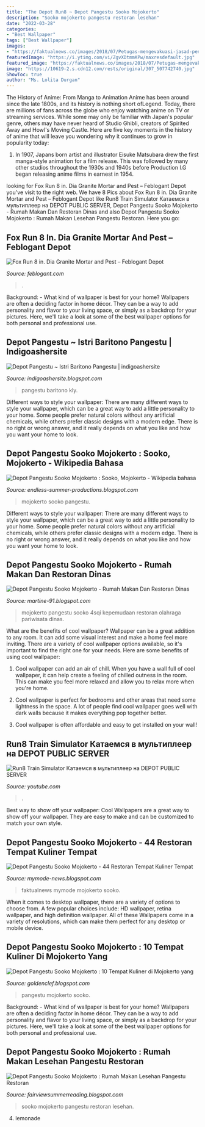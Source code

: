 ```yaml
---
title: "The Depot Run8 ~ Depot Pangestu Sooko Mojokerto"
description: "Sooko mojokerto pangestu restoran lesehan"
date: "2022-03-28"
categories:
- "Best Wallpaper"
tags: ["Best Wallpaper"]
images:
- "https://faktualnews.co/images/2018/07/Petugas-mengevakuasi-jasad-pengusaha-percetakan-yang-ditemukan-gantung-diri-1280x720.jpeg"
featuredImage: "https://i.ytimg.com/vi/ZgvXDtmmKPw/maxresdefault.jpg"
featured_image: "https://faktualnews.co/images/2018/07/Petugas-mengevakuasi-jasad-pengusaha-percetakan-yang-ditemukan-gantung-diri-1280x720.jpeg"
image: "https://10619-2.s.cdn12.com/rests/original/307_507742740.jpg"
ShowToc: true
author: "Ms. Lolita Durgan"
---
```



The History of Anime: From Manga to Animation
Anime has been around since the late 1800s, and its history is nothing short ofLegend. Today, there are millions of fans across the globe who enjoy watching anime on TV or streaming services. While some may only be familiar with Japan's popular genre, others may have never heard of Studio Ghibli, creators of Spirited Away and Howl's Moving Castle. Here are five key moments in the history of anime that will leave you wondering why it continues to grow in popularity today:
1) In 1907, Japans born artist and illustrator Eisuke Matsubara drew the first manga-style animation for a film release. This was followed by many other studios throughout the 1930s and 1940s before Production I.G began releasing anime films in earnest in 1954.

	

		
looking for Fox Run 8 in. Dia Granite Mortar and Pest – Feblogant Depot you've visit to the right web. We have 8 Pics about Fox Run 8 in. Dia Granite Mortar and Pest – Feblogant Depot like Run8 Train Simulator Катаемся в мультиплеер на DEPOT PUBLIC SERVER, Depot Pangestu Sooko Mojokerto - Rumah Makan Dan Restoran Dinas and also Depot Pangestu Sooko Mojokerto : Rumah Makan Lesehan Pangestu Restoran. Here you go:
		
    
## Fox Run 8 In. Dia Granite Mortar And Pest – Feblogant Depot

<img loading=lazy src="https://cdn.feblogant.com/uploads/fox-run-mortars-pestles-3867-4f_1000-600x600.jpg" onerror="this.onerror=null;this.src='https://tse2.mm.bing.net/th?id=OIP.9inEvxPw0WJXXAT-_n2nrgHaHa&amp;pid=15.1';" alt="Fox Run 8 in. Dia Granite Mortar and Pest – Feblogant Depot">

_Source: feblogant.com_

>. 

	

Background: - What kind of wallpaper is best for your home?
Wallpapers are often a deciding factor in home décor. They can be a way to add personality and flavor to your living space, or simply as a backdrop for your pictures. Here, we'll take a look at some of the best wallpaper options for both personal and professional use.

    
## Depot Pangestu ~ Istri Baritono Pangestu | Indigoashersite

<img loading=lazy src="https://cdn0-production-images-kly.akamaized.net/3IAQh3Qyx6MpdSKQkMgvFhiPY0Q=/111x0:921x1080/640x853/filters:quality(75):strip_icc():format(jpeg)/kly-media-production/medias/2052641/original/031419200_1522771579-2.jpg" onerror="this.onerror=null;this.src='https://tse2.mm.bing.net/th?id=OIP.oTUoc8xi1lyXRv0rRHOQpwHaJ3&amp;pid=15.1';" alt="Depot Pangestu ~ Istri Baritono Pangestu | indigoashersite">

_Source: indigoashersite.blogspot.com_

>pangestu baritono kly. 

	

Different ways to style your wallpaper:
There are many different ways to style your wallpaper, which can be a great way to add a little personality to your home. Some people prefer natural colors without any artificial chemicals, while others prefer classic designs with a modern edge. There is no right or wrong answer, and it really depends on what you like and how you want your home to look.

    
## Depot Pangestu Sooko Mojokerto : Sooko, Mojokerto - Wikipedia Bahasa

<img loading=lazy src="https://1.bp.blogspot.com/-FB4oIeeGo6o/XMwUNz6zLuI/AAAAAAAAFfI/pfkHHhiXS6wNe2Pn-zUG9M_GnNXospDowCLcBGAs/s1600/WGP_2019_05_03_04_26_05_1556875565219.jpeg" onerror="this.onerror=null;this.src='https://tse4.mm.bing.net/th?id=OIP.DNGqJbn98IMKo5dXCkIsFAHaFj&amp;pid=15.1';" alt="Depot Pangestu Sooko Mojokerto : Sooko, Mojokerto - Wikipedia bahasa">

_Source: endless-summer-productions.blogspot.com_

>mojokerto sooko pangestu. 

	

Different ways to style your wallpaper:
There are many different ways to style your wallpaper, which can be a great way to add a little personality to your home. Some people prefer natural colors without any artificial chemicals, while others prefer classic designs with a modern edge. There is no right or wrong answer, and it really depends on what you like and how you want your home to look.

    
## Depot Pangestu Sooko Mojokerto - Rumah Makan Dan Restoran Dinas

<img loading=lazy src="https://fastly.4sqi.net/img/general/558x200/58560452_vrj-6qVViJNnJ_LOpVw-_z_h__C-6HzWOfWWK_QBgAs.jpg" onerror="this.onerror=null;this.src='https://tse1.mm.bing.net/th?id=OIP.aAR3kNQcDhXgi2zwqH79ewHaCp&amp;pid=15.1';" alt="Depot Pangestu Sooko Mojokerto - Rumah Makan Dan Restoran Dinas">

_Source: martine-91.blogspot.com_

>mojokerto pangestu sooko 4sqi kepemudaan restoran olahraga pariwisata dinas. 

	

What are the benefits of cool wallpaper?
Wallpaper can be a great addition to any room. It can add some visual interest and make a home feel more inviting. There are a variety of cool wallpaper options available, so it's important to find the right one for your needs. Here are some benefits of using cool wallpaper: 
1. Cool wallpaper can add an air of chill. When you have a wall full of cool wallpaper, it can help create a feeling of chilled outness in the room. This can make you feel more relaxed and allow you to relax more when you're home. 

2. Cool wallpaper is perfect for bedrooms and other areas that need some lightness in the space. A lot of people find cool wallpaper goes well with dark walls because it makes everything pop together better. 

3. Cool wallpaper is often affordable and easy to get installed on your wall!

    
## Run8 Train Simulator Катаемся в мультиплеер на DEPOT PUBLIC SERVER

<img loading=lazy src="https://i.ytimg.com/vi/ZgvXDtmmKPw/maxresdefault.jpg" onerror="this.onerror=null;this.src='https://tse4.mm.bing.net/th?id=OIP.dP8hS5CorKwrk-HK1hZpxwHaEK&amp;pid=15.1';" alt="Run8 Train Simulator Катаемся в мультиплеер на DEPOT PUBLIC SERVER">

_Source: youtube.com_

>. 

	

Best way to show off your wallpaper:
Cool Wallpapers are a great way to show off your wallpaper. They are easy to make and can be customized to match your own style.

    
## Depot Pangestu Sooko Mojokerto - 44 Restoran Tempat Kuliner Tempat

<img loading=lazy src="https://faktualnews.co/images/2018/07/Petugas-mengevakuasi-jasad-pengusaha-percetakan-yang-ditemukan-gantung-diri-1280x720.jpeg" onerror="this.onerror=null;this.src='https://tse2.mm.bing.net/th?id=OIP._THq2K_Cy7_LsFU4UikboAHaEK&amp;pid=15.1';" alt="Depot Pangestu Sooko Mojokerto - 44 Restoran Tempat Kuliner Tempat">

_Source: mymode-news.blogspot.com_

>faktualnews mymode mojokerto sooko. 

	

When it comes to desktop wallpaper, there are a variety of options to choose from. A few popular choices include: HD wallpaper, retina wallpaper, and high definition wallpaper. All of these Wallpapers come in a variety of resolutions, which can make them perfect for any desktop or mobile device. 

    
## Depot Pangestu Sooko Mojokerto : 10 Tempat Kuliner Di Mojokerto Yang

<img loading=lazy src="http://mojokertopost.b-cdn.net/wp-content/uploads/2020/12/2020_051953.jpg" onerror="this.onerror=null;this.src='https://tse2.mm.bing.net/th?id=OIP.xNX1Pg6MT04u3owfZq5viAHaFj&amp;pid=15.1';" alt="Depot Pangestu Sooko Mojokerto : 10 Tempat Kuliner di Mojokerto yang">

_Source: goldenclef.blogspot.com_

>pangestu mojokerto sooko. 

	

Background: - What kind of wallpaper is best for your home?
Wallpapers are often a deciding factor in home décor. They can be a way to add personality and flavor to your living space, or simply as a backdrop for your pictures. Here, we'll take a look at some of the best wallpaper options for both personal and professional use.

    
## Depot Pangestu Sooko Mojokerto : Rumah Makan Lesehan Pangestu Restoran

<img loading=lazy src="https://10619-2.s.cdn12.com/rests/original/307_507742740.jpg" onerror="this.onerror=null;this.src='https://tse3.mm.bing.net/th?id=OIP.qAYgCx-sU9KnrR_mKhEfWgHaEK&amp;pid=15.1';" alt="Depot Pangestu Sooko Mojokerto : Rumah Makan Lesehan Pangestu Restoran">

_Source: fairviewsummerreading.blogspot.com_

>sooko mojokerto pangestu restoran lesehan. 

	

4. lemonade 

